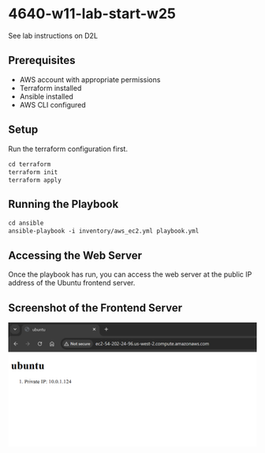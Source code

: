 # 4640-w11-lab-start-w25

See lab instructions on D2L


 ## Prerequisites
- AWS account with appropriate permissions
- Terraform installed
- Ansible installed
- AWS CLI configured

## Setup

Run the terraform configuration first.

```
cd terraform
terraform init
terraform apply
```

## Running the Playbook

```
cd ansible
ansible-playbook -i inventory/aws_ec2.yml playbook.yml
```

## Accessing the Web Server

Once the playbook has run, you can access the web server at the public IP address of the Ubuntu frontend server.

## Screenshot of the Frontend Server

![frontend website](website.png)


